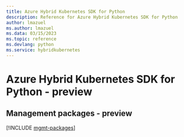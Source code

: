 ```yaml
---
title: Azure Hybrid Kubernetes SDK for Python
description: Reference for Azure Hybrid Kubernetes SDK for Python
author: lmazuel
ms.author: lmazuel
ms.data: 03/15/2023
ms.topic: reference
ms.devlang: python
ms.service: hybridkubernetes
---
```

# Azure Hybrid Kubernetes SDK for Python - preview

## Management packages - preview
[!INCLUDE [mgmt-packages](hybrid-kubernetes-mgmt-index.md)]